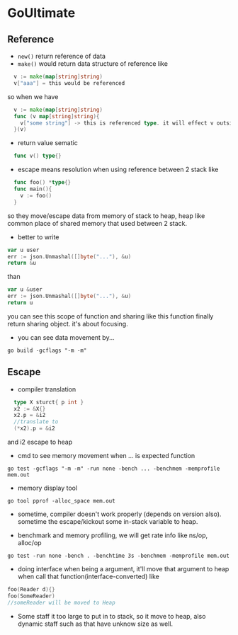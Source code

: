 # GoUltimate
## Reference
- `new()` return reference of data
- `make()` would return data structure of reference like
```go
  v := make(map[string]string)
  v["aaa"] = this would be referenced
```
so when we have
```go
  v := make(map[string]string)
  func (v map[string]string){
    v["some string"] -> this is referenced type. it will effect v outside this function
  }(v)
```

- return value sematic
```go
  func v() type{}
```
- escape means resolution when using reference between 2 stack like
```go
  func foo() *type{}
  func main(){
    v := foo()
  }
```
so they move/escape data from memory of stack to heap, heap like common place of shared memory that used between 2 stack.

- better to write
```go
var u user
err := json.Unmashal([]byte("..."), &u)
return &u
```
than
```go
var u &user
err := json.Unmashal([]byte("..."), &u)
return u
```
you can see this scope of function and sharing like this function finally return sharing object. it's about focusing.

- you can see data movement by...
```shell
go build -gcflags "-m -m"
```

## Escape
- compiler translation
```go 
  type X sturct{ p int }
  x2 := &X{}
  x2.p = &i2
  //translate to
  (*x2).p = &i2
```
and i2 escape to heap

- cmd to see memory movement when ... is expected function
```
go test -gcflags "-m -m" -run none -bench ... -benchmem -memprofile mem.out
```
- memory display tool
```
go tool pprof -alloc_space mem.out
```
- sometime, compiler doesn't work properly (depends on version also). sometime the escape/kickout some in-stack variable to heap.

- benchmark and memory profiling, we will get rate info like ns/op, alloc/op
```
go test -run none -bench . -benchtime 3s -benchmem -memprofile mem.out
```
- doing interface when being a argument, it'll move that argument to heap when call that function(interface-converted) like
```go
foo(Reader d){}
foo(SomeReader)
//someReader will be moved to Heap
```
- Some staff it too large to put in to stack, so it move to heap, also dynamic staff such as that have unknow size as well.
